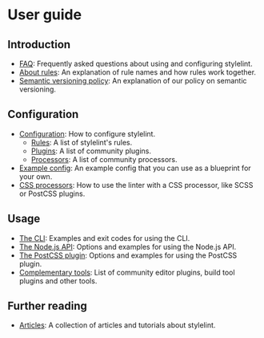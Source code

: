 # User guide

## Introduction

-   [FAQ](user-guide/faq.md): Frequently asked questions about using and configuring stylelint.
-   [About rules](user-guide/configuration/about-rules.md): An explanation of rule names and how rules work together.
-   [Semantic versioning policy](about/semantic-versioning.md): An explanation of our policy on semantic versioning.

## Configuration

-   [Configuration](user-guide/configuration/configuration.md): How to configure stylelint.
    -   [Rules](user-guide/configuration/rules.md): A list of stylelint's rules.
    -   [Plugins](user-guide/plugins.md): A list of community plugins.
    -   [Processors](user-guide/processors.md): A list of community processors.
-   [Example config](user-guide/configuration/example-config.md): An example config that you can use as a blueprint for your own.
-   [CSS processors](about/css-processors.md): How to use the linter with a CSS processor, like SCSS or PostCSS plugins.

## Usage

-   [The CLI](user-guide/usage/cli.md): Examples and exit codes for using the CLI.
-   [The Node.js API](user-guide/usage/node-api.md): Options and examples for using the Node.js API.
-   [The PostCSS plugin](user-guide/usage/postcss-plugin.md): Options and examples for using the PostCSS plugin.
-   [Complementary tools](user-guide/complementary-tools.md): List of community editor plugins, build tool plugins and other tools.

## Further reading

-   [Articles](user-guide/articles.md): A collection of articles and tutorials about stylelint.
